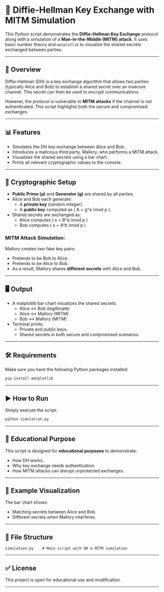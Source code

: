 # 🔐 Diffie-Hellman Key Exchange with MITM Simulation

This Python script demonstrates the **Diffie-Hellman Key Exchange** protocol along with a simulation of a **Man-in-the-Middle (MITM) attack**. It uses basic number theory and `matplotlib` to visualize the shared secrets exchanged between parties.

---

## 📘 Overview

Diffie-Hellman (DH) is a key exchange algorithm that allows two parties (typically Alice and Bob) to establish a shared secret over an insecure channel. This secret can then be used to encrypt communications.

However, the protocol is vulnerable to **MITM attacks** if the channel is not authenticated. This script highlights both the secure and compromised exchanges.

---

## 📊 Features

- Simulates the DH key exchange between Alice and Bob.
- Introduces a malicious third party, Mallory, who performs a MITM attack.
- Visualizes the shared secrets using a bar chart.
- Prints all relevant cryptographic values to the console.

---

## 🧮 Cryptographic Setup

- **Public Prime (p)** and **Generator (g)** are shared by all parties.
- Alice and Bob each generate:
  - A **private key** (random integer).
  - A **public key** computed as \( A = g^a \mod p \).
- Shared secrets are exchanged as:
  - Alice computes \( s = B^a \mod p \)
  - Bob computes \( s = A^b \mod p \)

### MITM Attack Simulation:

Mallory creates two fake key pairs:
- Pretends to be Bob to Alice.
- Pretends to be Alice to Bob.
- As a result, Mallory shares **different secrets** with Alice and Bob.

---

## 🖥️ Output

- A matplotlib bar chart visualizes the shared secrets:
  - Alice ↔ Bob (legitimate)
  - Alice ↔ Mallory (MITM)
  - Bob ↔ Mallory (MITM)
- Terminal prints:
  - Private and public keys.
  - Shared secrets in both secure and compromised scenarios.

---

## 🛠️ Requirements

Make sure you have the following Python packages installed:

```bash
pip install matplotlib
```

---

## ▶️ How to Run

Simply execute the script:

```bash
python simulation.py
```

---

## 🧠 Educational Purpose

This script is designed for **educational purposes** to demonstrate:
- How DH works.
- Why key exchange needs authentication.
- How MITM attacks can disrupt unprotected exchanges.

---

## 📸 Example Visualization

The bar chart shows:
- Matching secrets between Alice and Bob.
- Different secrets when Mallory interferes.

---

## 📂 File Structure

```
simulation.py    # Main script with DH & MITM simulation
```

---

## ✅ License

This project is open for educational use and modification.

---
```